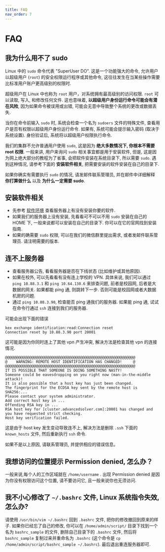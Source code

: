 ```yaml
---
title: FAQ
nav_order: 7
---
```


# FAQ

## 我为什么用不了 sudo

Linux 中的 `sudo` 命令代表 "SuperUser DO". 这是一个功能强大的命令, 允许用户以超级用户 (`root`) 的安全权限运行程序或其他命令, 这往往发生在当某些操作需要比标准用户账户更高级别的权限时.

超级用户在 Linux 中也称为 `root` 用户，对系统拥有最高级别的访问权限. `root` 可以读取, 写入, 和修改任何文件. 这也意味着, **以超级用户身份运行命令可能会有潜在风险**, 因为如果命令被误用或出错, 可能会无意中导致整个系统的更改或数据丢失.

当你在命令前输入 `sudo` 时, 系统会检查一个名为 `sudoers` 文件的特殊文件, 查看用户是否有权限以超级用户身份运行命令. 如果有, 系统可能会提示输入密码 (取决于系统设置). 身份验证后, 系统将以超级用户权限执行命令.

我们的集群不允许普通用户使用 `sudo`, 这是因为 **绝大多数情况下, 你根本不需要 root 权限**. 一般来讲, 用户来询问 `sudo` 相关事宜都是用于安装软件, 但是, 这是因为网上绝大部分的教程为了省事, 会把软件安装在系统目录下, 所以需要 `sudo`. 遇到这种情况, 请参考下面的 **安装软件相关**, 把需要安装的软件安装在自己的目录下.

如果你确实有需要执行 `sudo` 的情况, 请发邮件联系管理员, 并在邮件中详细解释 **你打算做什么** 以及 **为什么一定需要 sudo**.

## 安装软件相关

- 先参考 [软件环境](../software/index.md) 查看服务器上有没有安装你要的软件.
- 如果我们的服务器上没有安装, 先看看可不可以不用 `sudo` 安装在自己的 HOME 下, 一般来说都可以安装在自己的目录下. 你可以在它的官网找到安装指南.
- 如果的确需要 `sudo` 权限, 可以在我们的微信群里提出需求, 或者发邮件联系管理员. 请注明需要的版本.

## 连不上服务器

- 查看服务器公告, 看看服务器是否在下线状态 (比如维护或其他原因).
- 如果在校外, 可以先看看有没有连上学校的 VPN. 具体来说, 我们可以通过 `ping 10.88.3.1` 和 `ping 10.64.130.6` 来排查问题, 前者是校园网, 后者是大数据的网关. 如果都能 ping 通, 则跳转下一步. 否则可能是校园网或者大数据机房的问题.
- 通过 `ping 10.88.3.90`, 检查能否 ping 通我们的服务器. 如果能 ping 通, 试试在命令行通过 `ssh` 连接到我们的服务器.

可能会出现下面的错误

``` text
kex exchange identification:read:Connection reset
Connection reset by 10.88.3.90 port 20001
```

这可能是因为你同时连上了其他 vpn 产生冲突, 解决方法是检查其他 vpn 的连接情况.

``` text
@@@@@@@@@@@@@@@@@@@@@@@@@@@@@@@@@@@@@@@@@@@@@@@@@@@@@@@@@@@
@    WARNING: REMOTE HOST IDENTIFICATION HAS CHANGED!     @
@@@@@@@@@@@@@@@@@@@@@@@@@@@@@@@@@@@@@@@@@@@@@@@@@@@@@@@@@@@
IT IS POSSIBLE THAT SOMEONE IS DOING SOMETHING NASTY!
Someone could be eavesdropping on you right now (man-in-the-middle attack)!
It is also possible that a host key has just been changed.
The fingerprint for the ECDSA key sent by the remote host is
SHA256:...
Please contact your system administrator.
Add correct host key in ...
Offending RSA key in ...
RSA host key for [cluster.advancedsolver.com]:20001 has changed and you have requested strict checking.
Host key verification failed.
```

这是由于 host key 发生变动导致连不上, 解决方法是删除 `.ssh` 下面的 `known_hosts` 文件, 然后重新执行 `ssh` 命令.

如果不是以上原因, 请联系管理员, 并提供相应的错误信息。

## 我想访问的位置提示 Permission denied, 怎么办？

一般来说,每个人的工作区域就在 `/home/username` . 出现 Permission denied 是因为你没有权限访问这个位置, 请不要访问它, 且一般来说你也无须访问.

## 我不小心修改了 `~/.bashrc` 文件, Linux 系统指令失效, 怎么办?

请使用 `/usr/bin/vim ~/.bashrc` 回到 `.bashrc` 文件, 把你的修改撤回到原来的样子. 如果你已经忘了自己的修改, 你可以在 `/home/admin/script/` 目录下找到一个名为 `bashrc_sample` 的文件, 删除自己目录下的 `.bashrc` 文件, 然后将 `bashrc_sample` 复制过来并重命名为 `.bashrc` (这个命令是 `cp /home/admin/script/bashrc_sample ~/.bashrc`). 最后退出重连服务器即可.